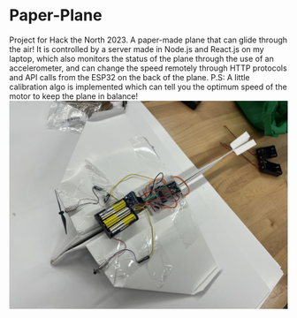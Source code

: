# Paper-Plane
 Project for Hack the North 2023. A paper-made plane that can glide through the air! It is controlled by a server made in Node.js and React.js on my laptop, which also monitors the status of the plane through the use of an accelerometer, and can change the speed remotely through HTTP protocols and API calls from the ESP32 on the back of the plane.
P.S: A little calibration algo is implemented which can tell you the optimum speed of the motor to keep the plane in balance!
![plane](https://github.com/GaryZhous/Paper-Plane/blob/main/paper-plane.jpg)
